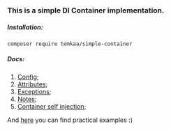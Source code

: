 ### This is a simple DI Container implementation.

##### Installation:
```composer
composer require temkaa/simple-container
```

##### Docs:
1. [Config](./docs/01_container_config.md);
2. [Attributes](./docs/02_attributes.md);
3. [Exceptions](./docs/03_exceptions.md);
4. [Notes](./docs/04_notes.md);
5. [Container self injection](./docs/05_container_self_reference.md);

And [here](./examples) you can find practical examples :)
